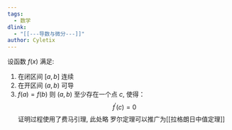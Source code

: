 ```yaml
---
tags:
  - 数学
dlink:
  - "[[---导数与微分---]]"
author: Cyletix
---
```

设函数 $f(x)$ 满足: 
1. 在闭区间 $[a,b]$ 连续
2. 在开区间 $(a,b)$ 可导
3. $f(a)=f(b)$
则 $(a,b)$ 至少存在一个点 $c$, 使得：
$$f ^ { \prime } ( c ) = 0$$
证明过程使用了费马引理, 此处略
罗尔定理可以推广为[[拉格朗日中值定理]]